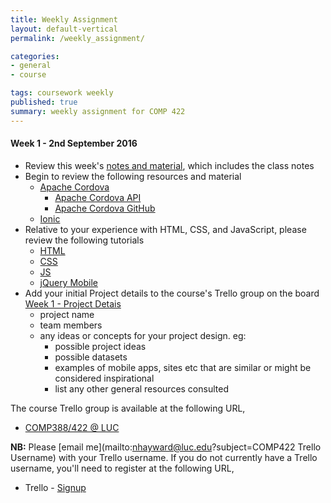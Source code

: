 ```yaml
---
title: Weekly Assignment
layout: default-vertical
permalink: /weekly_assignment/

categories:
- general
- course

tags: coursework weekly
published: true
summary: weekly assignment for COMP 422
---
```


<!--#### Week 15 - 4th December 2015

* Please complete your group's final project report
* Further details can be found in the following outline
  * [Final Report Outline](/assets/docs/COMP388422-FinalReportOutline-2015.pdf)
* Report must be submitted by 5.15pm on Friday 11th December 2015
   * send a PDF copy to [nhayward@luc.edu](mailto:nhayward@luc.edu?subject=COMP422 - Final Report) and Cc [ancientlives@gmail.com](mailto:ancientlives@gmail.com?subject=COMP422 - Final Report)

Any questions, please let me know.

#### Week 13 - 20th November 2015

* Review this week's [notes and material](/notes), which includes the class notes
* Review this week's code samples for Cordova available on the course' GitHub repository
  * [GitHub - Week 13 Cordova code examples](https://github.com/csteach422/source/tree/master/week13/cordova/)
* Please prepare your group's project presentation for Friday 4th December
  * as detailed in previous classes, this presentation should be an outline of your final group project
  * please consult the [coursework](/coursework) page for further details

#### Week 12 - 13th November 2015

* Review this week's [notes and material](/notes), which includes the class notes
* Review this week's code samples for Cordova available on the course' GitHub repository
  * [GitHub - Week 12 Cordova code examples](https://github.com/csteach422/source/tree/master/week12/cordova/)
* Please create a list on the [Week 12 - Final Plan](https://trello.com/b/LjviJUgz/week-12-final-plan) Trello board for your group, and add the following details,
  * please add a brief plan and outline for your group's remaining work
  * this should include any work that is planned towards your group's final project presentation
    * this may include development, research, design, testing, and so on
  * please also include an outline of planned contribution from each group member
* Please continue project design and development for the end of semester final presentation and report

#### Week 11 - 6th November 2015

* Review this week's [notes and material](/notes), which includes the class notes
* Review this week's code samples for Cordova available on the course' GitHub repository
  * [GitHub - Week 11 Cordova code examples](https://github.com/csteach422/source/tree/master/week11/cordova/)
* Please continue your team's project development in preparation for the final presentation on 4th December 2015

#### Week 10 - 30th October 2015

* Review this week's [notes and material](/notes), which includes the class notes
* Review this week's code samples for Cordova available on the course' GitHub repository
  * [GitHub - Week 10 Cordova code examples](https://github.com/csteach422/source/tree/master/week10/cordova/)
* Please create a list on the [Week 10 - Deferred & Data](https://trello.com/b/a8JrTvYU/week10-deferred-data) Trello board for your group, and add the following details,
  * examples of data requests within your site that would benefit from using jQuery's Deferred object
  * what are the benefits of using a Deferred object for these requests?
* Prepare for a quiz, which is scheduled for the end of next week's class
  * quiz will include material from the course and class notes for weeks 6, 9, and 10 inclusive
  * quiz will be approximately 30 minutes in length
  * questions will be multiple choice
  * please bring your laptop or other internet connected device to class
  * you'll need a Google account (Gmail address) to be able login for the online quiz form

Any questions, please let me know.

#### Week 9 - 23rd October 2015

* Complete the following peer review forms for the DEV Week projects and presentations
  * [Group 10 - TDT](https://docs.google.com/forms/d/1e1tEJZlyanHZ7PZrdzxcXAWc2IVNVpJhVHF1oAPjqqc/viewform)
  * [Group 11 - Sales Market](https://docs.google.com/forms/d/15vEfZ4_QOhyPMvRNVMncTQROLAoVbhc9veE3-CLjpkU/viewform)
* Complete these peer review forms by **Thursday 28th October**
* Please continue to use the Slack channel, week8-review, for posting any questions, comments, or other information regarding these peer reviews for the DEV Week
* **Team members for Groups 10 & 11**
  * please send your completed DEV Week presentation and code to myself @ [ancientlives@gmail.com](mailto:ancientlives@gmail.com?subject=Comp 422 - Week 9 Dev week)
  * please ensure all Trello boards are up to date for this DEV Week work and presentations
* Review this week's [notes and material](/notes), which includes the class notes
* Review this week's code samples for Cordova available on the course' GitHub repository
  * [GitHub - Week 9 Cordova code examples](https://github.com/csteach422/source/tree/master/week9/cordova/)

#### Week 8 - 16th October 2015

* Complete the following peer review forms for the DEV Week projects and presentations
  * [Group 1 - Team GRAB YOUR PACK](https://goo.gl/Ox8wy0)
  * [Group 2 - Team ROOTS4ALL](https://goo.gl/Ak17W3)
  * [Group 3 - Team FOODIES](https://goo.gl/3XijGE)
  * [Group 4 - Team PINNACLE (CHICAGO WRITER'S BLOCK)](https://goo.gl/an8eK1)
  * [Group 5 - Team BOWLFUL](https://goo.gl/pKjVY2)
  * [Group 6 - Team iMENU](https://goo.gl/4a2Mz3)
  * [Group 7 - Team DIGITAL MAGAZINE](https://goo.gl/ryp413)
  * [Group 8 - Team REAL RE](https://goo.gl/Viwdv4)
  * [Group 9 - Team REAL ESTATE SEARCHER APPLICATION](https://goo.gl/lI4O1w)
* Complete these peer review forms by the end of **Thursday 22nd October**
* You may use the new Slack channel, **week8-review**, for posting any questions, comments, or other information regarding these peer reviews for the DEV Week.
* Please send your completed DEV Week presentation to myself and the course TA, Tyler Bobella
  * share as an attachment or link on Slack
* Please share your completed DEV Week code, and any associated files or data, with myself and the course TA
  * code etc should be pushed to a repository on GitHub or Bitbucket
  * any problems with setting up or using either service, please [contact the course TA](mailto:tjbobella@gmail.com?subject=COMP422 Dev Week)
* Ensure that your project group has updated all of the current Trello boards on the course' Trello organisation
  * this is up to and including the 'Week 7 - DEV week update 2' board
  * must be completed by end of Monday 19th October 2015
* Complete the following Trello board,
  * [Week 8 - DEV Week Project Contributions](https://trello.com/b/8t87J5ZP/week-8-dev-week-project-contributions)
  * this board is **important** - it will help to establish member contributions for the DEV week project

#### Week 6 - 2nd October 2015

* Review this week's [notes and material](/notes), which includes the class notes
* Review this week's additional notes on concepts for [designing our app](/assets/docs/design-our-app.pdf)
* Review this week's code samples for Cordova available on the course' GitHub repository
  * [GitHub - Week 6 Cordova code examples](https://github.com/csteach422/source/tree/master/week6/cordova)
* Prepare your DEV week group project and demonstration, as outlined in this week's class
  * further details can be found on pages 3 and 4 of this week's class [notes](/assets/docs/Comp422-week6.pdf)
  * details are also available in the [Coursework](/coursework) section of this site
* Please add weekly updates on your group's project development to the course' Trello organisation,
  * [Week 6 updates](https://trello.com/b/tXVTmxul/week-6-dev-week-update-1)
  * [Week 7 updates](https://trello.com/b/V1rajLZE/week-7-dev-week-update-2)

[Any questions, please let me know.](mailto:nhayward@luc.edu?subject=COMP 422 - DEV Week assignment)

#### Week 5 - 25th September 2015

* Review this week's [notes and material](/notes), which includes the class notes
* Outline the following components of your group project's application,
  * clearly detail navigation options per view in your app
    * detail URL, hash, info, and path options for each link per view
    * detail chosen transition per link from view to view
    * detail how you are informing the user that the link is actionable
  * clearly detail consistency considerations for each view and the overall app
    * chosen colour schemes, and why, per view
    * icons or graphics chosen per view
    * also detail how each of the above fits into the app's overall design scheme
  * Please add this information, and any associated mockups or sketches, to this week's card on the course' Trello organisation. I've added initial instructions to this card, which is available at the following URL,
    * [Week 5 - Navigation & Consistency](https://trello.com/b/THFHfggM/week-5-navigation-consistency)
* Ensure you are able to run the current version of the class demo Cordova app
  * app can be downloaded from the course' GitHub repository
    * [Source](https://github.com/csteach422/source/tree/master/week5/cordova/tripnotes0.0.1)
  * then, add the following modifications to this app
    * update the app's design so the footer bar is always rendered at the foot of the screen
    * add a new page container, and link to it from the home screen (**page1**) with a **pop** transition
    * add a new list item to the list on the home screen (**page1**) for this new link
    * send this updated code to the course' TA, Tyler Bobella, by the start of the next class
      * either a link to the code on GitHub or Bitbucket
      * or shared via a storage service such as Drive, Dropbox, Box, or OneDrive
      * or a zipped file attached to an email
* Prepare for a quiz, which is scheduled for the end of next week's class
  * quiz will include material from the course and class notes for weeks 1, 3, 4 and 5 inclusive
  * quiz will be approximately 30 minutes in length
  * questions will be multiple choice
  * please bring your laptop or other internet connected device to class
  * you'll need a Google account (Gmail address) to be able login for the online quiz form

#### Week 4 - 18th September 2015

* Review this week's [notes and material](/notes), which includes the class notes
* Please start to outline the design and structure of your project's application
  * create a low-fidelity or hi-fidelity mockup of conceptual designs for your application's views
  * views can include content pages/screens, dialogs, overlays, admin/account screens...
  * consider the views from the **AirBNB** app we briefly discussed at the end of this week's class
    * use these types of views as design examples, inspiration for the designs you might need within your own application
  * consider the app's content and navigation structure, user interaction requirements, feedback, colour schemes...
    * for each conceptual view, briefly outline how and where you expect to receive user interaction and feedback
    * how will this interaction and feedback affect the application's state
      * ie: will a user touching a button require an update in rendered content, views, options, read or write data...
  * Please add this information, and associated mockup images or drawings, to this week's card on the course' Trello organisation. I've added initial instructions to this card, which is available at the following URL,
    * [Week 4 - Project Mockups](https://trello.com/b/8L102jNU/week-4-project-mockups)

**NB:** further information on mockups can be found in the following document

  * [Mockups](/assets/docs/comp422-mockups.pdf)

#### Week 3 - 11th September 2015

* Review this week's [notes and material](/notes), which includes the class notes
* Ensure you have a working Apache Cordova development environment installed on your local machine
  * follow instructions in this week's course [notes](/notes) for further details
* Create a basic project template for Apache Cordova and test with a local emulator (AVD)
  * details and instructions are included at the end of this week's course [notes](/notes) from page 35 onwards
* Please add a list for your group to this week's card on the course' Trello organisation. I've added initial instructions to this card, which is available at the following URL,
  * [Week 3 - Mobile Design](https://trello.com/b/y3Fufy3O/week-3-mobile-design)
-->

#### Week 1 - 2nd September 2016

* Review this week's [notes and material](/notes), which includes the class notes
* Begin to review the following resources and material
  * [Apache Cordova](https://cordova.apache.org/)
    * [Apache Cordova API](http://docs.cordova.io)
    * [Apache Cordova GitHub](https://github.com/apache?utf8=%E2%9C%93&query=cordova)
  * [Ionic](http://ionic.io/)
* Relative to your experience with HTML, CSS, and JavaScript, please review the following tutorials
  * [HTML](http://www.w3schools.com/html/default.asp)
  * [CSS](http://www.w3schools.com/css/default.asp)
  * [JS](http://www.w3schools.com/js/default.asp)
  * [jQuery Mobile](http://www.w3schools.com/jquerymobile/default.asp)
* Add your initial Project details to the course's Trello group on the board [Week 1 - Project Detais](https://trello.com/comp388422luc)
  * project name
  * team members
  * any ideas or concepts for your project design. eg:
    * possible project ideas
    * possible datasets
    * examples of mobile apps, sites etc that are similar or might be considered inspirational
    * list any other general resources consulted

The course Trello group is available at the following URL,

* [COMP388/422 @ LUC](https://trello.com/comp422fall2016luc)

**NB:** Please [email me](mailto:nhayward@luc.edu?subject=COMP422 Trello Username) with your Trello username. If you do not currently have a Trello username, you'll need to register at the following URL,

* Trello - [Signup](https://trello.com/signup)
